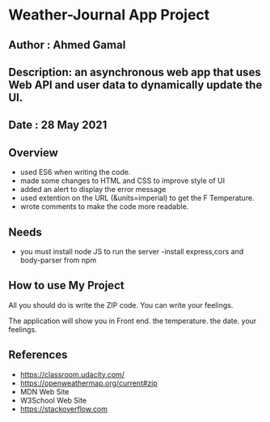 # Weather-Journal App Project

## Author     : Ahmed Gamal 
                                               
## Description: an asynchronous web app that uses Web API and user data to dynamically update the UI.
                 
## Date       : 28 May 2021 

## Overview
-  used ES6 when writing the code.
-  made some changes to HTML and CSS to improve style of UI
-  added an alert to display the error message
-  used extention on the URL (&units=imperial) to get the F Temperature.
-  wrote comments to make the code more readable.
## Needs
- you must install node JS to run the server 
-install express,cors and body-parser from npm

## How to use My Project

All you should do is write the ZIP code.
You can write your feelings.

The application will show you in Front end.
the temperature.
the date.
your feelings.

## References
- https://classroom.udacity.com/
- https://openweathermap.org/current#zip
- MDN Web Site
- W3School Web Site 
- https://stackoverflow.com

